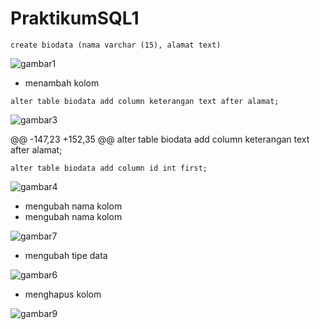 # PraktikumSQL1
```
create biodata (nama varchar (15), alamat text)
```


![gambar1](https://user-images.githubusercontent.com/115562487/231250495-bb5fb2cb-118f-49e3-becd-a4f122f1d0e0.png)




* menambah kolom 
```
alter table biodata add column keterangan text after alamat;
```

![gambar3](https://user-images.githubusercontent.com/115562487/231250737-bd097a7d-a7b3-4d63-932f-f9381754f3be.png)



@@ -147,23 +152,35 @@ alter table biodata add column keterangan text after alamat;
```
alter table biodata add column id int first;
```



![gambar4](https://user-images.githubusercontent.com/115562487/231250873-f67070cc-7b74-496c-b9e3-6519174dcd97.png)




* mengubah nama kolom 
* mengubah nama kolom



![gambar7](https://user-images.githubusercontent.com/115562487/231251137-cde91b9c-e0be-41cf-ada1-2008218ce344.png)




* mengubah tipe data 



![gambar6](https://user-images.githubusercontent.com/115562487/231251231-53193aed-0182-45d7-a600-b88d83273a56.png)





* menghapus kolom 



![gambar9](https://user-images.githubusercontent.com/115562487/231251337-f64bf78b-57e6-4305-b781-1a87ed92c920.png)


